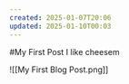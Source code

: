 ```yaml
---
created: 2025-01-07T20:06
updated: 2025-01-10T00:03
---
```

#My First Post
I like cheesem

![[My First Blog Post.png]]